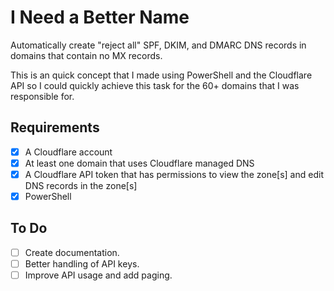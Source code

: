 # I Need a Better Name

Automatically create "reject all" SPF, DKIM, and DMARC DNS records in domains that contain no MX records.

This is an quick concept that I made using PowerShell and the Cloudflare API so I could quickly achieve this task for the 60+ domains that I was responsible for. 

## Requirements

  - [x] A Cloudflare account
  - [x] At least one domain that uses Cloudflare managed DNS
  - [x] A Cloudflare API token that has permissions to view the zone[s] and edit DNS records in the zone[s]
  - [x] PowerShell

## To Do

  - [ ] Create documentation.
  - [ ] Better handling of API keys.
  - [ ] Improve API usage and add paging.
